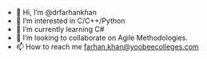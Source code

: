 - 👋 Hi, I’m @drfarhankhan
- 👀 I’m interested in C/C++/Python
- 🌱 I’m currently learning C#
- 💞️ I’m looking to collaborate on Agile Methodologies.
- 📫 How to reach me farhan.khan@yoobeecolleges.com

<!---
drfarhankhan/drfarhankhan is a ✨ special ✨ repository because its `README.md` (this file) appears on your GitHub profile.
You can click the Preview link to take a look at your changes.
--->
